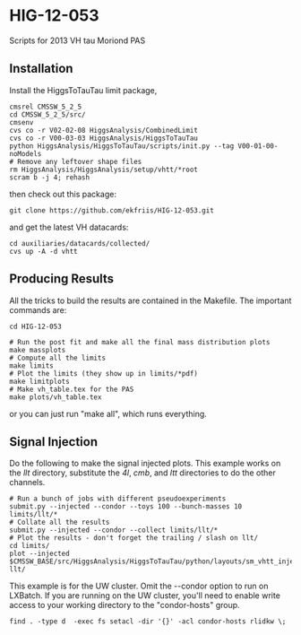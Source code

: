 HIG-12-053
==========

Scripts for 2013 VH tau Moriond PAS

Installation
------------

Install the HiggsToTauTau limit package,


```shell
cmsrel CMSSW_5_2_5
cd CMSSW_5_2_5/src/
cmsenv
cvs co -r V02-02-08 HiggsAnalysis/CombinedLimit
cvs co -r V00-03-03 HiggsAnalysis/HiggsToTauTau
python HiggsAnalysis/HiggsToTauTau/scripts/init.py --tag V00-01-00-noModels
# Remove any leftover shape files
rm HiggsAnalysis/HiggsAnalysis/setup/vhtt/*root
scram b -j 4; rehash
```

then check out this package:

```shell
git clone https://github.com/ekfriis/HIG-12-053.git
```

and get the latest VH datacards:

```shell
cd auxiliaries/datacards/collected/
cvs up -A -d vhtt
```

Producing Results
-----------------

All the tricks to build the results are contained in the Makefile.  The
important commands are:

```shell
cd HIG-12-053

# Run the post fit and make all the final mass distribution plots
make massplots
# Compute all the limits
make limits
# Plot the limits (they show up in limits/*pdf)
make limitplots
# Make vh_table.tex for the PAS
make plots/vh_table.tex
```

or you can just run "make all", which runs everything.

Signal Injection
----------------

Do the following to make the signal injected plots.  This example works on the
_llt_ directory, substitute the _4l_, _cmb_, and _ltt_ directories to do 
the other channels.

```shell
# Run a bunch of jobs with different pseudoexperiments
submit.py --injected --condor --toys 100 --bunch-masses 10 limits/llt/*
# Collate all the results
submit.py --injected --condor --collect limits/llt/*
# Plot the results - don't forget the trailing / slash on llt/
cd limits/
plot --injected $CMSSW_BASE/src/HiggsAnalysis/HiggsToTauTau/python/layouts/sm_vhtt_injected_layout.py llt/
```

This example is for the UW cluster.  Omit the --condor option to run on LXBatch.
If you are running on the UW cluster, you'll need to enable write access to your 
working directory to the "condor-hosts" group.

```shell
find . -type d  -exec fs setacl -dir '{}' -acl condor-hosts rlidkw \;
```
